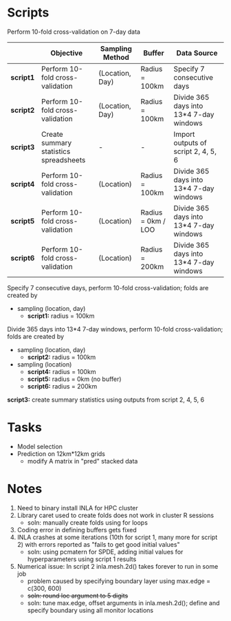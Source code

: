 # Scripts
Perform 10-fold cross-validation on 7-day data

|  | Objective | Sampling Method | Buffer | Data Source |
|--|-----------|-----------------|--------|-------------|
| **script1** | Perform 10-fold cross-validation | (Location, Day) | Radius = 100km | Specify 7 consecutive days |
| **script2** | Perform 10-fold cross-validation | (Location, Day) | Radius = 100km | Divide 365 days into 13*4 7-day windows | 
| **script3** | Create summary statistics spreadsheets | - | - | Import outputs of script 2, 4, 5, 6 |
| **script4** | Perform 10-fold cross-validation | (Location) | Radius = 100km | Divide 365 days into 13*4 7-day windows |
| **script5** | Perform 10-fold cross-validation | (Location) | Radius = 0km / LOO | Divide 365 days into 13*4 7-day windows |
| **script6** | Perform 10-fold cross-validation | (Location) | Radius = 200km | Divide 365 days into 13*4 7-day windows |

Specify 7 consecutive days, perform 10-fold cross-validation; folds are created by
- sampling (location, day)
     - **script1:** radius = 100km

Divide 365 days into 13*4 7-day windows, perform 10-fold cross-validation; folds are created by
- sampling (location, day)
     - **script2:** radius = 100km
- sampling (location)
     - **script4:** radius = 100km
     - **script5:** radius = 0km (no buffer)
     - **script6:** radius = 200km
       
**script3:** create summary statistics using outputs from script 2, 4, 5, 6

# Tasks
- Model selection
- Prediction on 12km*12km grids
  + modify A matrix in "pred" stacked data

# Notes
1. Need to binary install INLA for HPC cluster
2. Library caret used to create folds does not work in cluster R sessions
   - soln: manually create folds using for loops
3. Coding error in defining buffers gets fixed
4. INLA crashes at some iterations (10th for script 1, many more for script 2) with errors reported as "fails to get good initial values"
   - soln: using pcmatern for SPDE, adding initial values for hyperparameters using script 1 results
6. Numerical issue: In script 2 inla.mesh.2d() takes forever to run in some job
   - problem caused by specifying boundary layer using max.edge = c(300, 600)
   - ~~soln: round loc argument to 5 digits~~
   - soln: tune max.edge, offset arguments in inla.mesh.2d(); define and specify boundary using all monitor locations


